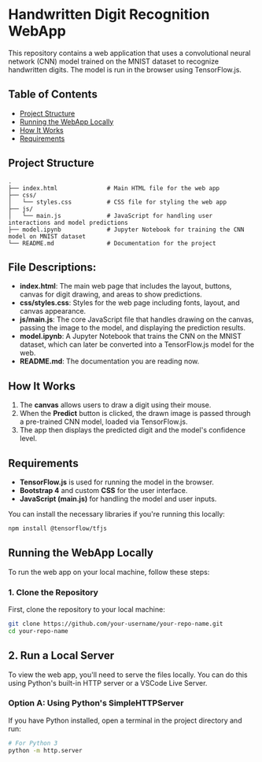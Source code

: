 # Handwritten Digit Recognition WebApp

This repository contains a web application that uses a convolutional neural network (CNN) model trained on the MNIST dataset to recognize handwritten digits. The model is run in the browser using TensorFlow.js.

## Table of Contents
- [Project Structure](#project-structure)
- [Running the WebApp Locally](#running-the-webapp-locally)
- [How It Works](#how-it-works)
- [Requirements](#requirements)

## Project Structure

```plaintext
.
├── index.html              # Main HTML file for the web app
├── css/
│   └── styles.css          # CSS file for styling the web app
├── js/
│   └── main.js             # JavaScript for handling user interactions and model predictions
├── model.ipynb             # Jupyter Notebook for training the CNN model on MNIST dataset
└── README.md               # Documentation for the project

```
## File Descriptions:
- **index.html**: The main web page that includes the layout, buttons, canvas for digit drawing, and areas to show predictions.
- **css/styles.css**: Styles for the web page including fonts, layout, and canvas appearance.
- **js/main.js**: The core JavaScript file that handles drawing on the canvas, passing the image to the model, and displaying the prediction results.
- **model.ipynb**: A Jupyter Notebook that trains the CNN on the MNIST dataset, which can later be converted into a TensorFlow.js model for the web.
- **README.md**: The documentation you are reading now.

## How It Works
1. The **canvas** allows users to draw a digit using their mouse.
2. When the **Predict** button is clicked, the drawn image is passed through a pre-trained CNN model, loaded via TensorFlow.js.
3. The app then displays the predicted digit and the model's confidence level.

## Requirements
- **TensorFlow.js** is used for running the model in the browser.
- **Bootstrap 4** and custom **CSS** for the user interface.
- **JavaScript (main.js)** for handling the model and user inputs.

You can install the necessary libraries if you're running this locally:

```bash
npm install @tensorflow/tfjs
```
## Running the WebApp Locally

To run the web app on your local machine, follow these steps:

### 1. Clone the Repository
First, clone the repository to your local machine:

```bash
git clone https://github.com/your-username/your-repo-name.git
cd your-repo-name
```






## 2. Run a Local Server
To view the web app, you'll need to serve the files locally. You can do this using Python's built-in HTTP server or a VSCode Live Server.

### Option A: Using Python's SimpleHTTPServer
If you have Python installed, open a terminal in the project directory and run:

```bash
# For Python 3
python -m http.server
```
